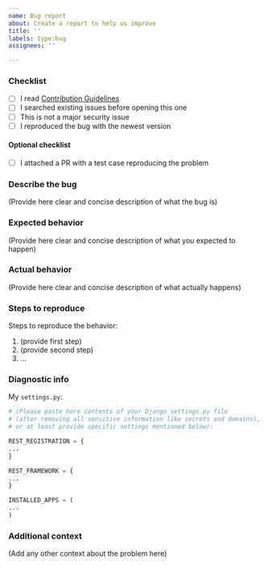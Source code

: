 ```yaml
---
name: Bug report
about: Create a report to help us improve
title: ''
labels: type:bug
assignees: ''

---
```


### Checklist

*   [ ] I read [Contribution Guidelines](https://github.com/apragacz/django-rest-registration/blob/master/CONTRIBUTING.md#issues)
*   [ ] I searched existing issues before opening this one
*   [ ] This is not a major security issue
*   [ ] I reproduced the bug with the newest version

#### Optional checklist

*   [ ] I attached a PR with a test case reproducing the problem

### Describe the bug
(Provide here clear and concise description of what the bug is)

### Expected behavior
(Provide here clear and concise description of what you expected to happen)

### Actual behavior
(Provide here clear and concise description of what actually happens)

### Steps to reproduce
Steps to reproduce the behavior:
1. (provide first step)
2. (provide second step)
3. ...

### Diagnostic info

My `settings.py`:

```python
# (Please paste here contents of your Django settings.py file
# (after removing all sensitive information like secrets and domains),
# or at least provide specific settings mentioned below):

REST_REGISTRATION = {
...
}

REST_FRAMEWORK = {
...
}

INSTALLED_APPS = (
...
)
```

### Additional context
(Add any other context about the problem here)
